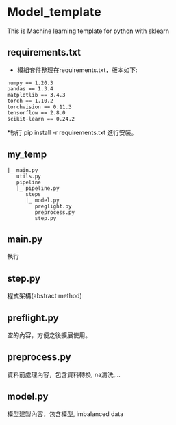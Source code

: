 # Model_template
This is Machine learning template for python with sklearn

## requirements.txt 
- 模組套件整理在requirements.txt，版本如下:
```
numpy == 1.20.3
pandas == 1.3.4
matplotlib == 3.4.3
torch == 1.10.2
torchvision == 0.11.3
tensorflow == 2.8.0
scikit-learn == 0.24.2
```
*執行 pip install -r requirements.txt 進行安裝。

## my_temp
```
|_ main.py
   utils.py
   pipeline
   |_ pipeline.py
      steps
      |_ model.py
         preglight.py
         preprocess.py
         step.py
 ```

## main.py
 執行

## step.py
 程式架構(abstract method)

## preflight.py
 空的內容，方便之後擴展使用。

## preprocess.py
 資料前處理內容，包含資料轉換, na清洗,...

## model.py
 模型建製內容，包含模型, imbalanced data

